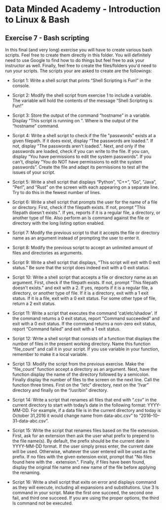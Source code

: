 # Data Minded Academy - Introduction to Linux & Bash
## Exercise 7 - Bash scripting

In this final (and very long) exercise you will have to create various bash scripts. Feel free to create them directly in this folder. You will definitely need to use Google to find how to do things but feel free to ask your instructor as well. Finally, feel free to create the files/folders you'd need to run your scripts. The scripts your are asked to create are the followings:

* Script 1: Write a shell script that prints “Shell Scripting is Fun!” in the console.

* Script 2: Modify the shell script from exercise 1 to include a variable. The variable will hold the contents of the message “Shell Scripting is Fun!”

* Script 3: Store the output of the command “hostname” in a variable. Display “This script is running on <placeholder>". Where <placeholder> is the output of the “hostname” command.

* Script 4: Write a shell script to check if the file "passwords" exists at a given filepath. If it does exist, display “The passwords are loaded.”. If not, display "The passwords aren't loaded.". Next, and only if the passwords are loaded, check if you can write to the file. If you can, display “You have permissions to edit the system passwords”. If you can't, display “You do NOT have permissions to edit the system passwords”. Create the file and adapt its permissions to test all the issues of your script.

* Script 5: Write a shell script that displays “Python”, ”C++”, ”Go”, ”Java”, ”Perl”, and “Rust” on the screen with each appearing on a separate line. Try to do this in the fewest number of lines.

* Script 6: Write a shell script that prompts the user for the name of a file or directory. First, check if the filepath exists. If not, prompt "This filepath doesn't exists.". If yes, reports if it is a regular file, a directory, or another type of file. Also perform an ls command against the file or directory with the long listing option enabled.

* Script 7: Modify the previous script to that it accepts the file or directory name as an argument instead of prompting the user to enter it.

* Script 8: Modify the previous script to accept an unlimited amount of files and directories as arguments.

* Script 9: Write a shell script that displays, “This script will exit with 0 exit status.” Be sure that the script does indeed exit with a 0 exit status.

* Script 10: Write a shell script that accepts a file or directory name as an argument. First, check if the filepath exists. If not, prompt "This filepath doesn't exists." and exit with a 2. If yes, reports if it is a regular file, a directory, or another type of file. If it is a directory, exit with a 1 exit status. If it is a file, exit with a 0 exit status. For some other type of file, return a 2 exit status.

* Script 11: Write a script that executes the command 'cat/etc/shadow'. If the command returns a 0 exit status, report “Command succeeded” and exit with a 0 exit status. If the command returns a non-zero exit status, report “Command failed” and exit with a 1 exit status.

* Script 12: Write a shell script that consists of a function that displays the number of files in the present working directory. Name this function “file_count” and call it in your script. If you use variable in your function, remember to make it a local variable.

* Script 13: Modify the script from the previous exercise. Make the “file_count” function accept a directory as an argument. Next, have the function display the name of the directory followed by a semicolon. Finally display the number of files to the screen on the next line. Call the function three times. First on the “/etc” directory, next on the “/var” directory and finally on the “/usr/bin” directory.

* Script 14: Write a script that renames all files that end with “.csv” in the current directory to start with today’s date in the following format: YYYY-MM-DD. For example, if a data file is in the current directory and today is October 31,2016 it would change name from data-abc.csv” to “2016–10–31-data-abc.csv”.

* Script 15: Write the script that renames files based on the file extension. First, ask for an extension then ask the user what prefix to prepend to the file name(s). By default, the prefix should be the current date in YYYY-MM-DD format. If the user simply press enter, the current date will be used. Otherwise, whatever the user entered will be used as the prefix. If no files with the given extension exist, prompt that "No files found here with the .<extension> extension.". Finally, if files have been found, display the original file name and new name of the file before applying the renaming.

* Script 16: Write a shell script that exits on error and displays command as they will execute, including all expansions and substitutions. Use 3 ls command in your script. Make the first one succeed, the second one fail, and third one succeed. If you are using the proper options, the third ls command not be executed.
